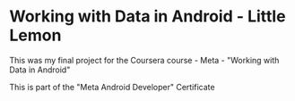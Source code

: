 # Working with Data in Android - Little Lemon 

This was my final project for the Coursera course - Meta - "Working with Data in Android"

This is part of the "Meta Android Developer" Certificate

